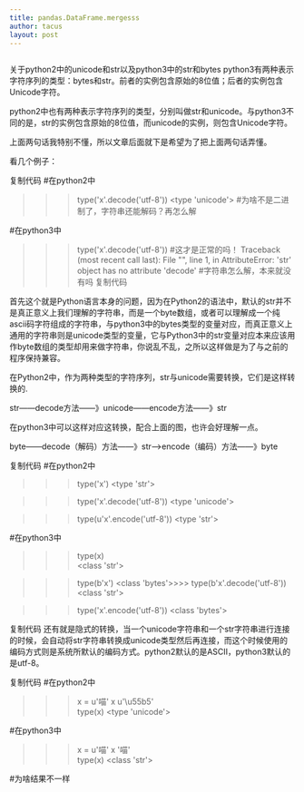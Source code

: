 ```yaml
---
title: pandas.DataFrame.mergesss
author: tacus
layout: post
---
```



```
```
关于python2中的unicode和str以及python3中的str和bytes
python3有两种表示字符序列的类型：bytes和str。前者的实例包含原始的8位值；后者的实例包含Unicode字符。

python2中也有两种表示字符序列的类型，分别叫做str和unicode。与python3不同的是，str的实例包含原始的8位值，而unicode的实例，则包含Unicode字符。

上面两句话我特别不懂，所以文章后面就下是希望为了把上面两句话弄懂。

 

看几个例子：

复制代码
#在python2中
>>> type('x'.decode('utf-8'))
<type 'unicode'>   #为啥不是二进制了，字符串还能解码？再怎么解


#在python3中
>>> type('x'.decode('utf-8'))   #这才是正常的吗！
Traceback (most recent call last):
  File "<stdin>", line 1, in <module>
AttributeError: 'str' object has no attribute 'decode'  #字符串怎么解，本来就没有吗
复制代码
 

首先这个就是Python语言本身的问题，因为在Python2的语法中，默认的str并不是真正意义上我们理解的字符串，而是一个byte数组，或者可以理解成一个纯ascii码字符组成的字符串，与python3中的bytes类型的变量对应，而真正意义上通用的字符串则是unicode类型的变量，它与Python3中的str变量对应本来应该用作byte数组的类型却用来做字符串，你说乱不乱，之所以这样做是为了与之前的程序保持兼容。



 

在Python2中，作为两种类型的字符序列，str与unicode需要转换，它们是这样转换的.

str——decode方法——》unicode——encode方法——》str

在python3中可以这样对应这转换，配合上面的图，也许会好理解一点。

byte——decode（解码）方法——》str——>encode（编码）方法——》byte

复制代码
#在python2中
>>> type('x')
<type 'str'>                            

>>> type('x'.decode('utf-8'))
<type 'unicode'>

>>> type(u'x'.encode('utf-8'))
<type 'str'>

#在python3中
>>> type(x)                                       
<class 'str'>

>>> type(b'x')
<class 'bytes'>>>> type(b'x'.decode('utf-8'))
<class 'str'>     
   
  >>> type('x'.encode('utf-8'))
  <class 'bytes'>

复制代码
还有就是隐式的转换，当一个unicode字符串和一个str字符串进行连接的时候，会自动将str字符串转换成unicode类型然后再连接，而这个时候使用的编码方式则是系统所默认的编码方式。python2默认的是ASCII，python3默认的是utf-8。

复制代码
#在python2中
>>> x = u'喵'
>>> x
u'\u55b5'  
>>> type(x)
<type 'unicode'>



#在python3中
>>> x = u'喵'
>>> x
'喵'   
>>> type(x)
<class 'str'>

#为啥结果不一样

[1]: http://pandas.pydata.org/pandas-docs/stable/generated/pandas.DataFrame.merge.html  "官方文档"
